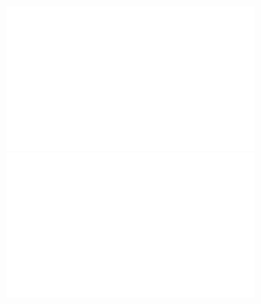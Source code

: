 ![](https://raw.githubusercontent.com/BaspelOp/BaspelOp/master/generated/overview.svg#gh-dark-mode-only)
![](https://raw.githubusercontent.com/BaspelOp/BaspelOp/master/generated/languages.svg#gh-light-mode-only)
